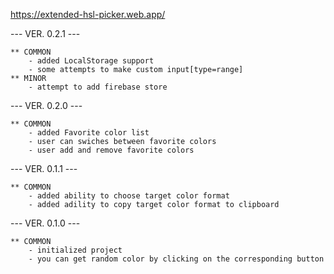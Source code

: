 https://extended-hsl-picker.web.app/

--- VER. 0.2.1 ---

	** COMMON
		- added LocalStorage support
		- some attempts to make custom input[type=range] 
	** MINOR
		- attempt to add firebase store

--- VER. 0.2.0 ---

	** COMMON
		- added Favorite color list
		- user can swiches between favorite colors
		- user add and remove favorite colors

--- VER. 0.1.1 ---

	** COMMON
		- added ability to choose target color format
		- added adility to copy target color format to clipboard

--- VER. 0.1.0 ---

	** COMMON
		- initialized project
		- you can get random color by clicking on the corresponding button
